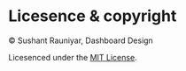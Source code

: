 # Licesence & copyright

© Sushant Rauniyar, Dashboard Design

Licesenced under the [MIT License](LICESENCE).

